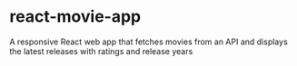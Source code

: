 # react-movie-app
A responsive React web app that fetches movies from an API and displays the latest releases with ratings and release years
